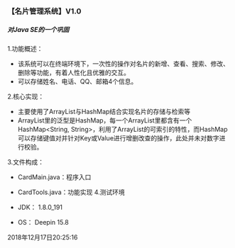 ### 【名片管理系统】V1.0

##### 对Java SE的一个巩固

1.功能概述：

- 该系统可以在终端环境下，一次性的操作对名片的新增、查看、搜索、修改、删除等功能，有着人性化且优雅的交互。
- 可以存储姓名、电话、QQ、邮箱4个信息。

2.核心实现：

- 主要使用了ArrayList与HashMap结合实现名片的存储与检索等
- ArrayList里的泛型是HashMap，每一个ArrayList里都含有一个HashMap<String, String>，利用了ArrayList的可索引的特性，而HashMap可以存储键值对并针对Key或Value进行增删改查的操作，此处并未对数字进行校验。

3.文件构成：

- CardMain.java：程序入口
- CardTools.java：功能实现
4.测试环境

- JDK：
  1.8.0_191  
- OS：
  Deepin 15.8


2018年12月17日20:25:16
